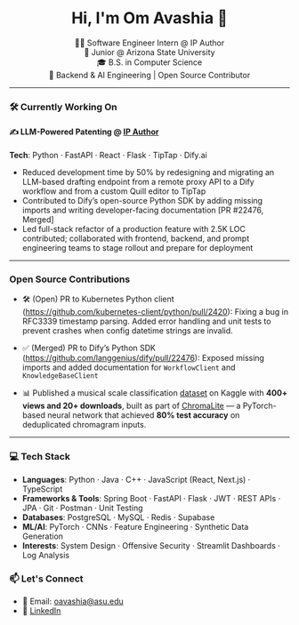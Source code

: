 <h1 align="center">Hi, I'm Om Avashia 👋</h1>

<p align="center">
  👨‍💻 Software Engineer Intern @ IP Author  <br/>
  🚀 Junior @ Arizona State University <br/>
  🎓 B.S. in Computer Science  <br/>
  🧠 Backend & AI Engineering | Open Source Contributor <br/>
</p>

---

### 🛠️ Currently Working On

#### ✍️ LLM-Powered Patenting @ [IP Author](https://ipauthor.com)
**Tech**: Python · FastAPI · React · Flask · TipTap · Dify.ai
- Reduced development time by 50% by redesigning and migrating an LLM-based drafting endpoint from a remote proxy API to a Dify workflow and from a custom Quill editor to TipTap
- Contributed to Dify’s open-source Python SDK by adding missing imports and writing developer-facing documentation [PR #22476, Merged]
- Led full-stack refactor of a production feature with 2.5K LOC contributed; collaborated with frontend, backend, and prompt engineering teams to stage rollout and prepare for deployment



---
### Open Source Contributions

- 🛠️ (Open) PR to Kubernetes Python client (https://github.com/kubernetes-client/python/pull/2420): Fixing a bug in RFC3339 timestamp parsing. Added error handling and unit tests to prevent crashes when config datetime strings are invalid.
  
- ✅ (Merged) PR to Dify’s Python SDK (https://github.com/langgenius/dify/pull/22476): Exposed missing imports and added documentation for `WorkflowClient` and `KnowledgeBaseClient`
  
- 📊 Published a musical scale classification [dataset](https://tinyurl.com/chromalite) on Kaggle with **400+ views and 20+ downloads**, built as part of [ChromaLite](https://github.com/omavashia2005/ChromaLite) — a PyTorch-based neural network that achieved **80% test accuracy** on deduplicated chromagram inputs. 

---

### 💻 Tech Stack

- **Languages**: Python · Java · C++ · JavaScript (React, Next.js) · TypeScript  
- **Frameworks & Tools**: Spring Boot · FastAPI · Flask · JWT · REST APIs · JPA · Git · Postman · Unit Testing  
- **Databases**: PostgreSQL · MySQL · Redis · Supabase
- **ML/AI**: PyTorch · CNNs · Feature Engineering · Synthetic Data Generation  
- **Interests**: System Design · Offensive Security · Streamlit Dashboards · Log Analysis


### 📫 Let's Connect

- 📧 Email: [oavashia@asu.edu](mailto:oavashia@asu.edu)
- 💼 [LinkedIn](https://linkedin.com/in/omavashia)
